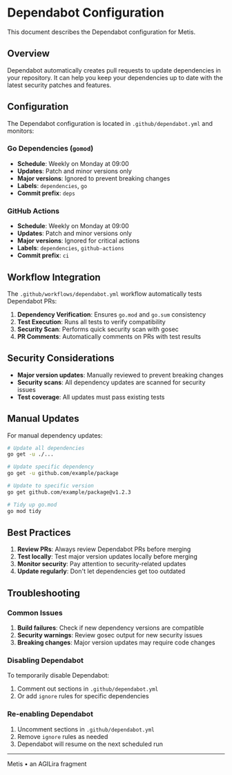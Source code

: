 # Dependabot Configuration

This document describes the Dependabot configuration for Metis.

## Overview

Dependabot automatically creates pull requests to update dependencies in your repository. It can help you keep your dependencies up to date with the latest security patches and features.

## Configuration

The Dependabot configuration is located in `.github/dependabot.yml` and monitors:

### Go Dependencies (`gomod`)
- **Schedule**: Weekly on Monday at 09:00
- **Updates**: Patch and minor versions only
- **Major versions**: Ignored to prevent breaking changes
- **Labels**: `dependencies`, `go`
- **Commit prefix**: `deps`

### GitHub Actions
- **Schedule**: Weekly on Monday at 09:00
- **Updates**: Patch and minor versions only
- **Major versions**: Ignored for critical actions
- **Labels**: `dependencies`, `github-actions`
- **Commit prefix**: `ci`

## Workflow Integration

The `.github/workflows/dependabot.yml` workflow automatically tests Dependabot PRs:

1. **Dependency Verification**: Ensures `go.mod` and `go.sum` consistency
2. **Test Execution**: Runs all tests to verify compatibility
3. **Security Scan**: Performs quick security scan with gosec
4. **PR Comments**: Automatically comments on PRs with test results

## Security Considerations

- **Major version updates**: Manually reviewed to prevent breaking changes
- **Security scans**: All dependency updates are scanned for security issues
- **Test coverage**: All updates must pass existing tests

## Manual Updates

For manual dependency updates:

```bash
# Update all dependencies
go get -u ./...

# Update specific dependency
go get -u github.com/example/package

# Update to specific version
go get github.com/example/package@v1.2.3

# Tidy up go.mod
go mod tidy
```

## Best Practices

1. **Review PRs**: Always review Dependabot PRs before merging
2. **Test locally**: Test major version updates locally before merging
3. **Monitor security**: Pay attention to security-related updates
4. **Update regularly**: Don't let dependencies get too outdated

## Troubleshooting

### Common Issues

1. **Build failures**: Check if new dependency versions are compatible
2. **Security warnings**: Review gosec output for new security issues
3. **Breaking changes**: Major version updates may require code changes

### Disabling Dependabot

To temporarily disable Dependabot:

1. Comment out sections in `.github/dependabot.yml`
2. Or add `ignore` rules for specific dependencies

### Re-enabling Dependabot

1. Uncomment sections in `.github/dependabot.yml`
2. Remove `ignore` rules as needed
3. Dependabot will resume on the next scheduled run 

---

Metis • an AGILira fragment